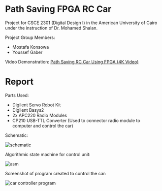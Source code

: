 # Path Saving FPGA RC Car

Project for CSCE 2301 (Digital Design I) in the American University of Cairo under the instruction of Dr. Mohamed Shalan.

Project Group Members:

* Mostafa Konsowa
* Youssef Gaber

Video Demonstration: [Path Saving RC Car Using FPGA (4K Video)](https://www.youtube.com/watch?v=Yu1rmGh2DCU)

# Report

Parts Used:

* Digilent Servo Robot Kit
* Digilent Basys2
* 2x APC220 Radio Modules
* CP210 USB-TTL Converter (Used to connector radio module to computer and control the car)

Schematic:

![schematic](http://i.imgur.com/uTjMdxo.png)

Algorithmic state machine for control unit:

![asm](http://i.imgur.com/XuiKFZe.png)

Screenshot of program created to control the car:

![car controller program](http://i.imgur.com/A0d2Ovn.png)